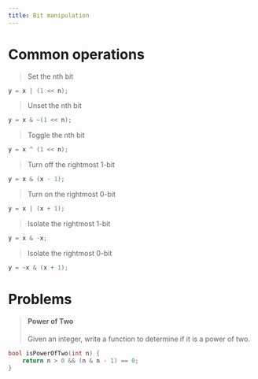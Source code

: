 ```yaml
---
title: Bit manipulation
---
```


# Common operations

> Set the nth bit

```c++
y = x | (1 << n);
```

> Unset the nth bit

```c++
y = x & ~(1 << n);
```

> Toggle the nth bit

```c++
y = x ^ (1 << n);
```

> Turn off the rightmost 1-bit

```c++
y = x & (x - 1);
```

> Turn on the rightmost 0-bit

```c++
y = x | (x + 1);
```

> Isolate the rightmost 1-bit

```c++
y = x & -x;
```

> Isolate the rightmost 0-bit

```c++
y = ~x & (x + 1);
```

# Problems

> #### Power of Two
> Given an integer, write a function to determine if it is a power of two.
```c++
bool isPowerOfTwo(int n) {
    return n > 0 && (n & n - 1) == 0;
}
```
